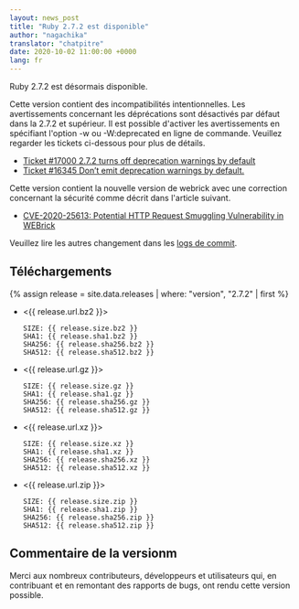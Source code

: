 ```yaml
---
layout: news_post
title: "Ruby 2.7.2 est disponible"
author: "nagachika"
translator: "chatpitre"
date: 2020-10-02 11:00:00 +0000
lang: fr
---
```


Ruby 2.7.2 est désormais disponible.

Cette version contient des incompatibilités intentionnelles. Les avertissements concernant les déprécations sont désactivés par défaut dans la 2.7.2 et supérieur. Il est possible d'activer les avertissements en spécifiant l'option -w ou -W:deprecated en ligne de commande. Veuillez regarder les tickets ci-dessous pour plus de détails.

- [Ticket #17000 2.7.2 turns off deprecation warnings by default](https://bugs.ruby-lang.org/issues/17000)
- [Ticket #16345 Don’t emit deprecation warnings by default.](https://bugs.ruby-lang.org/issues/16345)

Cette version contient la nouvelle version de webrick avec une correction concernant la sécurité comme décrit dans l'article suivant.

- [CVE-2020-25613: Potential HTTP Request Smuggling Vulnerability in WEBrick](/en/news/2020/09/29/http-request-smuggling-cve-2020-25613/)

Veuillez lire les autres changement dans les [logs de commit](https://github.com/ruby/ruby/compare/v2_7_1...v2_7_2).

## Téléchargements

{% assign release = site.data.releases | where: "version", "2.7.2" | first %}

- <{{ release.url.bz2 }}>

      SIZE: {{ release.size.bz2 }}
      SHA1: {{ release.sha1.bz2 }}
      SHA256: {{ release.sha256.bz2 }}
      SHA512: {{ release.sha512.bz2 }}

- <{{ release.url.gz }}>

      SIZE: {{ release.size.gz }}
      SHA1: {{ release.sha1.gz }}
      SHA256: {{ release.sha256.gz }}
      SHA512: {{ release.sha512.gz }}

- <{{ release.url.xz }}>

      SIZE: {{ release.size.xz }}
      SHA1: {{ release.sha1.xz }}
      SHA256: {{ release.sha256.xz }}
      SHA512: {{ release.sha512.xz }}

- <{{ release.url.zip }}>

      SIZE: {{ release.size.zip }}
      SHA1: {{ release.sha1.zip }}
      SHA256: {{ release.sha256.zip }}
      SHA512: {{ release.sha512.zip }}

## Commentaire de la versionm

Merci aux nombreux contributeurs, développeurs et utilisateurs qui, en contribuant et en remontant des rapports de bugs, ont rendu cette version possible.
